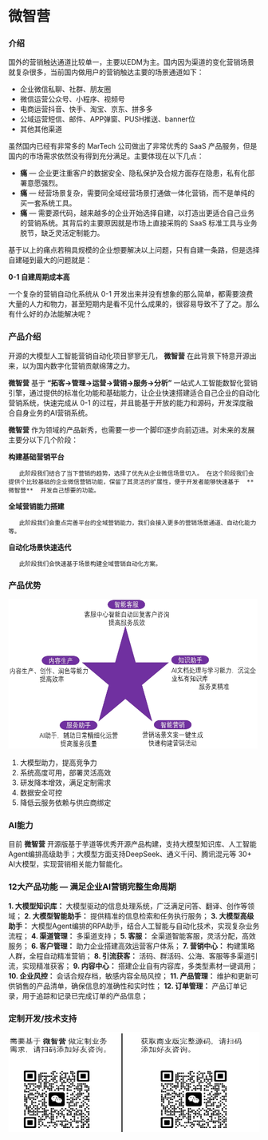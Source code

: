 # 微智营

### 介绍
国外的营销触达通道比较单一，主要以EDM为主。国内因为渠道的变化营销场景就复杂很多，当前国内做用户的营销触达主要的场景通道如下：

- 企业微信私聊、社群、朋友圈
- 微信运营公众号、小程序、视频号
- 电商运营抖音、快手、淘宝、京东、拼多多
- 公域运营短信、邮件、APP弹窗、PUSH推送、banner位
- 其他其他渠道

虽然国内已经有非常多的 MarTech 公司做出了非常优秀的 SaaS 产品服务，但是国内的市场需求依然没有得到充分满足。主要体现在以下几点：


-  **痛**  — 企业更注重客户的数据安全、隐私保护及合规方面存在隐患，私有化部署意愿强烈。
-  **痛**  — 经营场景复杂，需要同全域经营场景打通做一体化营销，而不是单纯的买一套系统工具。
-  **痛**  — 需要源代码，越来越多的企业开始选择自建，以打造出更适合自己业务的营销系统。其背后的主要原因就是市场上直接采购的 SaaS 标准工具与业务脱节，缺乏灵活定制能力。

基于以上的痛点若稍具规模的企业想要解决以上问题，只有自建一条路，但是选择自建碰到最大的问题就是：

 **0-1 自建周期成本高** 

一个复杂的营销自动化系统从 0-1 开发出来并没有想象的那么简单，都需要浪费大量的人力和物力，甚至短期内是看不见什么成果的，很容易导致不了了之。那么有什么好的办法能解决呢？


### 产品介绍
开源的大模型人工智能营销自动化项目寥寥无几， **微智营**  在此背景下特意开源出来，以为国内数字化营销贡献绵薄之力。

 **微智营**  基于  **“拓客->管理->运营->营销->服务->分析”**  一站式人工智能数智化营销引擎，通过提供的标准化功能和基础能力，让企业快速搭建适合自己企业的自动化营销系统，快速完成从 0-1 的过程，并且能基于开放的能力和源码，开发深度融合自身业务的AI营销系统。

 **微智营**  作为领域的产品新秀，也需要一步一个脚印逐步向前迈进。对未来的发展主要分以下几个阶段：

   **构建基础营销平台** 

       此阶段我们结合了当下营销的趋势，选择了优先从企业微信场景切入。 在这个阶段我们会提供个比较基础的企业微信营销功能，保留了其灵活的扩展性，便于开发者能够快速基于  **微智营**  开发自己想要的功能。

   **全域营销能力搭建** 

       此阶段我们会重点完善平台的全域营销能力，我们会接入更多的营销场景通道、自动化能力等。

   **自动化场景快速迭代** 

       此阶段我们会快速基于场景构建全域营销自动化方案。

### 产品优势

<img src="./docs/20250321150727.png" width="500" height="300" alt="描述文字">

1.  大模型助力，提高竞争力
2.  系统高度可用，部署灵活高效
3.  研发降本增效，满足定制需求
4.  数据安全可控
5.  降低云服务依赖与供应商绑定


### AI能力

目前  **微智营**  开源版基于芋道等优秀开源产品构建，支持大模型知识库、人工智能Agent编排高级助手；大模型方面支持DeepSeek、通义千问、腾讯混元等 30+ AI大模型，实现营销相关能力智能化。


### 12大产品功能 — 满足企业AI营销完整生命周期

 **1.  大模型知识库：** 大模型驱动的信息处理系统，广泛满足问答、翻译、创作等领域；
 **2.  大模型智能助手：** 提供精准的信息检索和任务执行服务；
 **3.  大模型高级助手：** 大模型Agent编排的RPA助手，结合人工智能与自动化技术，实现复杂业务流程；
 **4.  渠道管理：** 多渠道支持；
 **5.  客服：** 全渠道智能客服，灵活分配，高效服务；
 **6.  客户管理：** 助力企业搭建高效运营客户体系；
 **7.  营销中心：** 构建策略人群，全程自动精准营销；
 **8.  引流获客：** 活码、群活码、公海、客服等多渠道引流，实现精准获客；
 **9.  内容中心：** 搭建企业自有内容库，多类型素材一键调用；
 **10.  企业风控：** 会话合规存档，敏感内容全局风控；
 **11.  产品管理：** 维护和更新可供销售的产品清单，确保信息的准确性和实时性；
 **12.  订单管理：** 产品订单记录，用于追踪和记录已完成订单的产品信息；


### 定制开发/技术支持

<img src="./docs/20250321173421.png" width="700" height="200" alt="描述文字">
